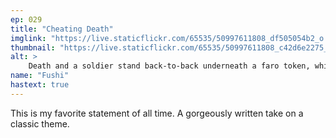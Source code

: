 ```yaml
---
ep: 029
title: "Cheating Death"
imglink: "https://live.staticflickr.com/65535/50997611808_df505054b2_o.jpg"
thumbnail: "https://live.staticflickr.com/65535/50997611808_c42d6e2275_q.jpg"
alt: >
    Death and a soldier stand back-to-back underneath a faro token, which is carved with the roman numeral for 29. The quote, "There was once a soldier. A bold soldier," is written in script above, and "But bold is not the same as brave..." below.
name: "Fushi"
hastext: true
---
```

This is my favorite statement of all time. A gorgeously written take on a classic theme.